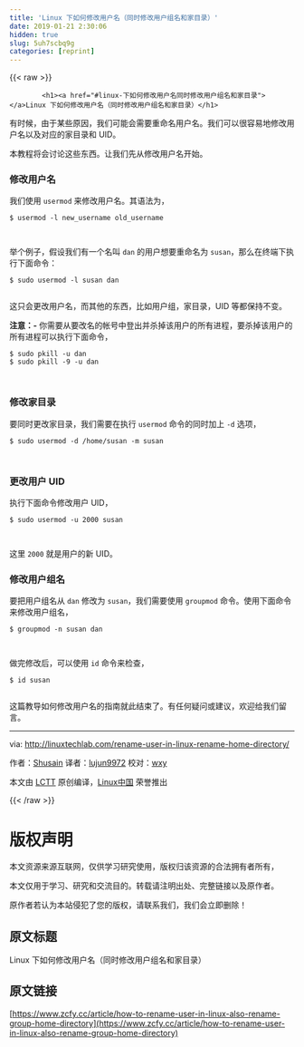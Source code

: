 ```yaml
---
title: 'Linux 下如何修改用户名（同时修改用户组名和家目录）' 
date: 2019-01-21 2:30:06
hidden: true
slug: 5uh7scbq9g
categories: [reprint]
---
```


{{< raw >}}

            <h1><a href="#linux-下如何修改用户名同时修改用户组名和家目录"></a>Linux 下如何修改用户名（同时修改用户组名和家目录）</h1>
<p>有时候，由于某些原因，我们可能会需要重命名用户名。我们可以很容易地修改用户名以及对应的家目录和 UID。</p>
<p>本教程将会讨论这些东西。让我们先从修改用户名开始。</p>
<h3><a href="#修改用户名"></a>修改用户名</h3>
<p>我们使用 <code>usermod</code> 来修改用户名。其语法为，</p>
<pre><code class="hljs haxe">$ usermod -l <span class="hljs-keyword">new</span><span class="hljs-type">_username</span> old_username

</code></pre><p>举个例子，假设我们有一个名叫 <code>dan</code> 的用户想要重命名为 <code>susan</code>，那么在终端下执行下面命令：</p>
<pre><code class="hljs shell"><span class="hljs-meta">$</span><span class="bash"> sudo usermod -l susan dan</span>

</code></pre><p>这只会更改用户名，而其他的东西，比如用户组，家目录，UID 等都保持不变。</p>
<p><strong>注意：-</strong> 你需要从要改名的帐号中登出并杀掉该用户的所有进程，要杀掉该用户的所有进程可以执行下面命令，</p>
<pre><code class="hljs shell"><span class="hljs-meta">$</span><span class="bash"> sudo pkill -u dan</span>
<span class="hljs-meta">$</span><span class="bash"> sudo pkill -9 -u dan</span>

</code></pre><h3><a href="#修改家目录"></a>修改家目录</h3>
<p>要同时更改家目录，我们需要在执行 <code>usermod</code> 命令的同时加上 <code>-d</code> 选项，</p>
<pre><code class="hljs shell"><span class="hljs-meta">$</span><span class="bash"> sudo usermod -d /home/susan -m susan</span>

</code></pre><h3><a href="#更改用户-uid"></a>更改用户 UID</h3>
<p>执行下面命令修改用户 UID，</p>
<pre><code class="hljs shell"><span class="hljs-meta">$</span><span class="bash"> sudo usermod -u 2000 susan</span>

</code></pre><p>这里 <code>2000</code> 就是用户的新 UID。</p>
<h3><a href="#修改用户组名"></a>修改用户组名</h3>
<p>要把用户组名从 <code>dan</code> 修改为 <code>susan</code>，我们需要使用 <code>groupmod</code> 命令。使用下面命令来修改用户组名，</p>
<pre><code class="hljs shell"><span class="hljs-meta">$</span><span class="bash"> groupmod -n susan dan</span>

</code></pre><p>做完修改后，可以使用 <code>id</code> 命令来检查，</p>
<pre><code class="hljs shell"><span class="hljs-meta">$</span><span class="bash"> id susan</span>

</code></pre><p>这篇教导如何修改用户名的指南就此结束了。有任何疑问或建议，欢迎给我们留言。</p>
<hr>
<p>via: <a href="http://linuxtechlab.com/rename-user-in-linux-rename-home-directory/">http://linuxtechlab.com/rename-user-in-linux-rename-home-directory/</a></p>
<p>作者：<a href="http://linuxtechlab.com/author/shsuain/">Shusain</a> 译者：<a href="https://github.com/lujun9972">lujun9972</a> 校对：<a href="https://github.com/wxy">wxy</a></p>
<p>本文由 <a href="https://github.com/LCTT/TranslateProject">LCTT</a> 原创编译，<a href="https://linux.cn/">Linux中国</a> 荣誉推出</p>

          
{{< /raw >}}

# 版权声明
本文资源来源互联网，仅供学习研究使用，版权归该资源的合法拥有者所有，

本文仅用于学习、研究和交流目的。转载请注明出处、完整链接以及原作者。

原作者若认为本站侵犯了您的版权，请联系我们，我们会立即删除！

## 原文标题
Linux 下如何修改用户名（同时修改用户组名和家目录）

## 原文链接
[https://www.zcfy.cc/article/how-to-rename-user-in-linux-also-rename-group-home-directory](https://www.zcfy.cc/article/how-to-rename-user-in-linux-also-rename-group-home-directory)

